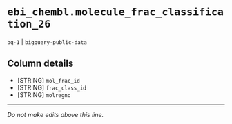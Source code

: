 # `ebi_chembl.molecule_frac_classification_26`
`bq-1` | `bigquery-public-data`

## Column details
* [STRING]    `mol_frac_id`
* [STRING]    `frac_class_id`
* [STRING]    `molregno`

-------------------------------------------------------------------------------
*Do not make edits above this line.*
